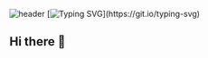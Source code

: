 ![header](https://capsule-render.vercel.app/api?type=venom&color=0:2579BF&height=300&section=header&text=dahee%20&fontSize=90)
[![Typing SVG](https://readme-typing-svg.demolab.com/?lines=dahee's+github!)](https://git.io/typing-svg)
## Hi there 👋

<!--
**dhlim55/dhlim55** is a ✨ _special_ ✨ repository because its `README.md` (this file) appears on your GitHub profile.

Here are some ideas to get you started:

- 🔭 I’m currently working on ...
- 🌱 I’m currently learning ...
- 👯 I’m looking to collaborate on ...
- 🤔 I’m looking for help with ...
- 💬 Ask me about ...
- 📫 How to reach me: ...
- 😄 Pronouns: ...
- ⚡ Fun fact: ...
-->
